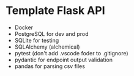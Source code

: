 # Template Flask API

- Docker
- PostgreSQL for dev and prod
- SQLite for testing
- SQLAlchemy (alchemical)
- pytest (don't add .vscode foder to .gitignore)
- pydantic for endpoint output validation
- pandas for parsing csv files
